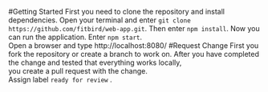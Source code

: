 #Getting Started
First you need to clone the repository and install dependencies.
Open your terminal and enter `git clone https://github.com/fitbird/web-app.git`.
Then enter `npm install`.
Now you can run the application.
Enter `npm start`.  
Open a browser and type http://localhost:8080/
#Request Change
First you fork the repository or create a branch to work on.
After you have completed the change and tested that everything works locally,  
you create a pull request with the change.  
Assign label `ready for review` .
